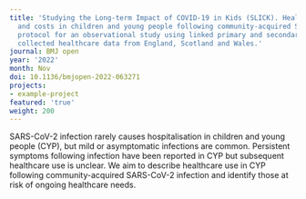 ```yaml
---
title: 'Studying the Long-term Impact of COVID-19 in Kids (SLICK). Healthcare use
  and costs in children and young people following community-acquired SARS-CoV-2 infection:
  protocol for an observational study using linked primary and secondary routinely
  collected healthcare data from England, Scotland and Wales.'
journal: BMJ open
year: '2022'
month: Nov
doi: 10.1136/bmjopen-2022-063271
projects:
- example-project
featured: 'true'
weight: 200
---
```


SARS-CoV-2 infection rarely causes hospitalisation in children and young people (CYP), but mild or asymptomatic infections are common. Persistent symptoms following infection have been reported in CYP but subsequent healthcare use is unclear. We aim to describe healthcare use in CYP following community-acquired SARS-CoV-2 infection and identify those at risk of ongoing healthcare needs.
